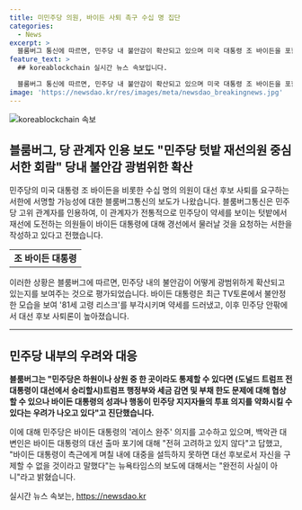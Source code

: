 ```yaml
---
title: 미민주당 의원, 바이든 사퇴 촉구 수십 명 집단
categories:
  - News
excerpt: >
  블룸버그 통신에 따르면, 민주당 내 불안감이 확산되고 있으며 미국 대통령 조 바이든을 포함한 수십 명의 의원들이 대선 후보의 사퇴를 촉구하는 서한에 서명하고 있다. 바이든 대통령의 고령과 불안정한 모습이 논란을 일으키고 있으며 민주당 의원들 사이에서 바이든 대통령에 대한 불신이 고조되고 있다. 블룸버그는 민주당이 트럼프 행정부와 협상할 수 있는 가능성도 제기되고 있다고 전했다. 바이든 대통령은 대선 출마포기에 대해 고려 중이 아니라고 밝혔으며, 관련된 보도를 부인했다. 요약: 민주당 불안감 확산, 바이든 대통령 사퇴 요구에 대응
feature_text: >
  ## koreablockchain 실시간 뉴스 속보입니다.

  블룸버그 통신에 따르면, 민주당 내 불안감이 확산되고 있으며 미국 대통령 조 바이든을 포함한 수십 명의 의원들이 대선 후보의 사퇴를 촉구하는 서한에 서명하고 있다. 바이든 대통령의 고령과 불안정한 모습이 논란을 일으키고 있으며 민주당 의원들 사이에서 바이든 대통령에 대한 불신이 고조되고 있다. 블룸버그는 민주당이 트럼프 행정부와 협상할 수 있는 가능성도 제기되고 있다고 전했다. 바이든 대통령은 대선 출마포기에 대해 고려 중이 아니라고 밝혔으며, 관련된 보도를 부인했다. 요약: 민주당 불안감 확산, 바이든 대통령 사퇴 요구에 대응
image: 'https://newsdao.kr/res/images/meta/newsdao_breakingnews.jpg'
---
```


<p><img src="https://newsdao.kr/res/images/meta/newsdao_breakingnews.jpg" alt="koreablockchain 속보" /></p>

<h2 data-ke-size="size26">블룸버그, 당 관계자 인용 보도 "민주당 텃밭 재선의원 중심 서한 회람" 당내 불안감 광범위한 확산</h2>

<p data-ke-size="size16">민주당의 미국 대통령 조 바이든을 비롯한 수십 명의 의원이 대선 후보 사퇴를 요구하는 서한에 서명할 가능성에 대한 블룸버그통신의 보도가 나왔습니다. 블룸버그통신은 민주당 고위 관계자를 인용하여, 이 관계자가 전통적으로 민주당이 약세를 보이는 텃밭에서 재선에 도전하는 의원들이 바이든 대통령에 대해 경선에서 물러날 것을 요청하는 서한을 작성하고 있다고 전했습니다.</p>

<table>
    <tr>
        <td style="text-align: center; height: 17px;"><b>조 바이든 대통령</b></td>
    </tr>
</table>

<p data-ke-size="size16">이러한 상황은 블룸버그에 따르면, 민주당 내의 불안감이 어떻게 광범위하게 확산되고 있는지를 보여주는 것으로 평가되었습니다. 바이든 대통령은 최근 TV토론에서 불안정한 모습을 보여 '81세 고령 리스크'를 부각시키며 약세를 드러냈고, 이후 민주당 안팎에서 대선 후보 사퇴론이 높아졌습니다.</p>

<hr>

<h2 data-ke-size="size26">민주당 내부의 우려와 대응</h2>

<p data-ke-size="size16"><b>블룸버그는 "민주당은 하원이나 상원 중 한 곳이라도 통제할 수 있다면 (도널드 트럼프 전 대통령이 대선에서 승리할시)트럼프 행정부와 세금 감면 및 부채 한도 문제에 대해 협상할 수 있으나 바이든 대통령의 성과나 행동이 민주당 지지자들의 투표 의지를 약화시킬 수 있다는 우려가 나오고 있다"고 진단했습니다.</b></p>

<p data-ke-size="size16">이에 대해 민주당은 바이든 대통령의 '레이스 완주' 의지를 고수하고 있으며, 백악관 대변인은 바이든 대통령의 대선 출마 포기에 대해 "전혀 고려하고 있지 않다"고 답했고, "바이든 대통령이 측근에게 며칠 내에 대중을 설득하지 못하면 대선 후보로서 자신을 구제할 수 없을 것이라고 말했다"는 뉴욕타임스의 보도에 대해서는 "완전히 사실이 아니"라고 밝혔습니다.</p>
실시간 뉴스 속보는, <a href="https://newsdao.kr" rel="dofollow">https://newsdao.kr</a>



